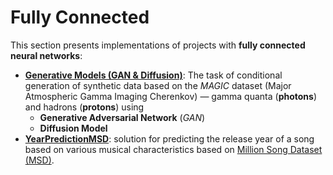 # Fully Connected

This section presents implementations of projects with 
**fully connected neural networks**:
* **[Generative Models (GAN & Diffusion)](./Generative%20Models%20(GAN%20&%20Diffusion))**:
The task of conditional generation of synthetic data based on the _MAGIC_ dataset 
(Major Atmospheric Gamma Imaging Cherenkov) — gamma quanta (**photons**) and hadrons 
(**protons**) using
  * **Generative Adversarial Network** (_GAN_)
  * **Diffusion Model**
* **[YearPredictionMSD](./YearPredictionMSD)**: solution for predicting the release year 
of a song based on various musical characteristics based on 
[Million Song Dataset (MSD)](http://millionsongdataset.com/).

